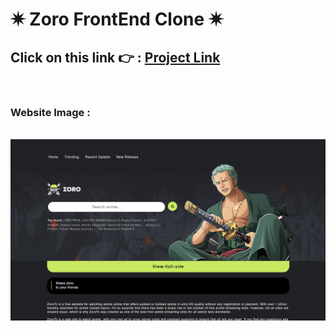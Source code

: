 # ✷ Zoro FrontEnd Clone ✷

<h2>Click on this link &#128073; : <a href="https://zoro-frontend-clone.vercel.app/">Project Link</a></h2>
<br/>
<h3>Website Image :</h3>
<br/>
<img src="https://github.com/CodeWithLychee/Zoro_Frontend_Clone/blob/main/images/Screenshot%202024-04-03%20222042.png"/>
